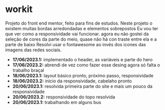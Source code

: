 <h1>workit</h1>
Projeto do front end mentor, feito para fins de estudos. Neste projeto o existem muitas bordas arredondadas e elementos sobrepostos
Eu vou ter que ver como a responsividade vai funcionar.
agora eu não gostei da seleção de cores da parte do meio, quase não há con traste entre ela e a parte de baixo
Resolvi usar o fontawesome ao invés dos icones das imagens das redes sociais.

<ul>
  <li><b>17/06/2023.1:</b> implementado o header, as variáveis e parte do hero</li>
  <li><b>17/06/2023.2:</b> abrendi de vez como fazer esse desing agora só falta o trabalho braçal</li>
  <li><b>18/06/2023.1:</b> layout básico pronto, próximo passo, responsividade</li>
  <li><b>18/06/2023.2:</b> inicio da responsividade, cabelaho pronto</li>
  <li><b>20/06/2023.1:</b> resolvida primeira parte do site e mais um pouco da responsividade</li>
  <li><b>20/06/2023.2:</b> responsividade do topo resolvida</li>
  <li><b>20/06/2023.1:</b> trabalhando em alguns bus</li>
</ul>
